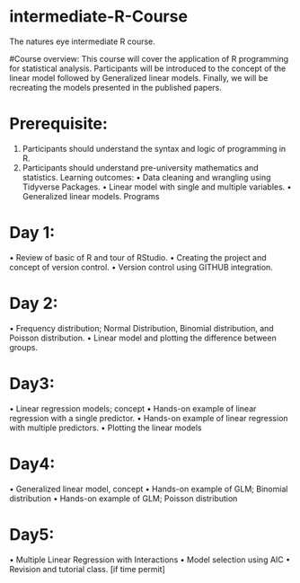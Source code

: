 # intermediate-R-Course
The natures eye intermediate R course. 

#Course overview: 
This course will cover the application of R programming for statistical analysis. Participants will be introduced to the concept of the linear model followed by Generalized linear models. Finally, we will be recreating the models presented in the published papers. 

# Prerequisite: 
1.	 Participants should understand the syntax and logic of programming in R. 
2.	 Participants should understand pre-university mathematics and statistics. 
Learning outcomes: 
•	Data cleaning and wrangling using Tidyverse Packages. 
•	Linear model with single and multiple variables. 
•	Generalized linear models. Programs

# Day 1:
•	Review of basic of R and tour of RStudio. 
•	Creating the project and concept of version control. 
•	Version control using GITHUB integration. 
# Day 2: 
•	Frequency distribution; Normal Distribution, Binomial distribution, and Poisson distribution. 
•	Linear model and plotting the difference between groups. 
# Day3:
•	Linear regression models; concept 
•	Hands-on example of linear regression with a single predictor. 
•	Hands-on example of linear regression with multiple predictors. 
•	Plotting the linear models
# Day4:
•	Generalized linear model, concept
•	Hands-on example of GLM; Binomial distribution
•	Hands-on example of GLM; Poisson distribution
# Day5: 
•	Multiple Linear Regression with Interactions
•	Model selection using AIC 
•	Revision and tutorial class. [if time permit]

